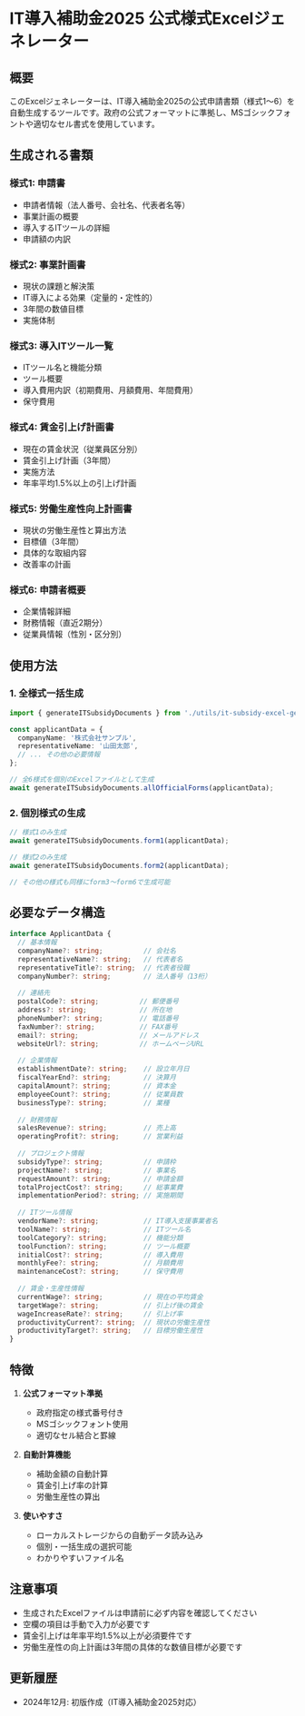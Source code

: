 # IT導入補助金2025 公式様式Excelジェネレーター

## 概要
このExcelジェネレーターは、IT導入補助金2025の公式申請書類（様式1〜6）を自動生成するツールです。政府の公式フォーマットに準拠し、MSゴシックフォントや適切なセル書式を使用しています。

## 生成される書類

### 様式1: 申請書
- 申請者情報（法人番号、会社名、代表者名等）
- 事業計画の概要
- 導入するITツールの詳細
- 申請額の内訳

### 様式2: 事業計画書
- 現状の課題と解決策
- IT導入による効果（定量的・定性的）
- 3年間の数値目標
- 実施体制

### 様式3: 導入ITツール一覧
- ITツール名と機能分類
- ツール概要
- 導入費用内訳（初期費用、月額費用、年間費用）
- 保守費用

### 様式4: 賃金引上げ計画書
- 現在の賃金状況（従業員区分別）
- 賃金引上げ計画（3年間）
- 実施方法
- 年率平均1.5%以上の引上げ計画

### 様式5: 労働生産性向上計画書
- 現状の労働生産性と算出方法
- 目標値（3年間）
- 具体的な取組内容
- 改善率の計画

### 様式6: 申請者概要
- 企業情報詳細
- 財務情報（直近2期分）
- 従業員情報（性別・区分別）

## 使用方法

### 1. 全様式一括生成
```typescript
import { generateITSubsidyDocuments } from './utils/it-subsidy-excel-generator';

const applicantData = {
  companyName: '株式会社サンプル',
  representativeName: '山田太郎',
  // ... その他の必要情報
};

// 全6様式を個別のExcelファイルとして生成
await generateITSubsidyDocuments.allOfficialForms(applicantData);
```

### 2. 個別様式の生成
```typescript
// 様式1のみ生成
await generateITSubsidyDocuments.form1(applicantData);

// 様式2のみ生成
await generateITSubsidyDocuments.form2(applicantData);

// その他の様式も同様にform3〜form6で生成可能
```

## 必要なデータ構造

```typescript
interface ApplicantData {
  // 基本情報
  companyName?: string;          // 会社名
  representativeName?: string;   // 代表者名
  representativeTitle?: string;  // 代表者役職
  companyNumber?: string;        // 法人番号（13桁）
  
  // 連絡先
  postalCode?: string;          // 郵便番号
  address?: string;             // 所在地
  phoneNumber?: string;         // 電話番号
  faxNumber?: string;           // FAX番号
  email?: string;               // メールアドレス
  websiteUrl?: string;          // ホームページURL
  
  // 企業情報
  establishmentDate?: string;    // 設立年月日
  fiscalYearEnd?: string;        // 決算月
  capitalAmount?: string;        // 資本金
  employeeCount?: string;        // 従業員数
  businessType?: string;         // 業種
  
  // 財務情報
  salesRevenue?: string;         // 売上高
  operatingProfit?: string;      // 営業利益
  
  // プロジェクト情報
  subsidyType?: string;          // 申請枠
  projectName?: string;          // 事業名
  requestAmount?: string;        // 申請金額
  totalProjectCost?: string;     // 総事業費
  implementationPeriod?: string; // 実施期間
  
  // ITツール情報
  vendorName?: string;           // IT導入支援事業者名
  toolName?: string;             // ITツール名
  toolCategory?: string;         // 機能分類
  toolFunction?: string;         // ツール概要
  initialCost?: string;          // 導入費用
  monthlyFee?: string;           // 月額費用
  maintenanceCost?: string;      // 保守費用
  
  // 賃金・生産性情報
  currentWage?: string;          // 現在の平均賃金
  targetWage?: string;           // 引上げ後の賃金
  wageIncreaseRate?: string;     // 引上げ率
  productivityCurrent?: string;  // 現状の労働生産性
  productivityTarget?: string;   // 目標労働生産性
}
```

## 特徴

1. **公式フォーマット準拠**
   - 政府指定の様式番号付き
   - MSゴシックフォント使用
   - 適切なセル結合と罫線

2. **自動計算機能**
   - 補助金額の自動計算
   - 賃金引上げ率の計算
   - 労働生産性の算出

3. **使いやすさ**
   - ローカルストレージからの自動データ読み込み
   - 個別・一括生成の選択可能
   - わかりやすいファイル名

## 注意事項

- 生成されたExcelファイルは申請前に必ず内容を確認してください
- 空欄の項目は手動で入力が必要です
- 賃金引上げは年率平均1.5%以上が必須要件です
- 労働生産性の向上計画は3年間の具体的な数値目標が必要です

## 更新履歴

- 2024年12月: 初版作成（IT導入補助金2025対応）